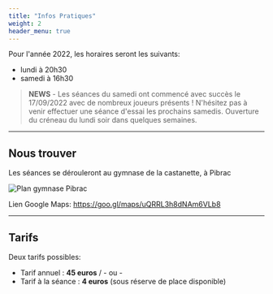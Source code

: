 ```yaml
---
title: "Infos Pratiques"
weight: 2
header_menu: true
---
```


Pour l'année 2022, les horaires seront les suivants:

- lundi à 20h30
- samedi à 16h30

> **NEWS** - Les séances du samedi ont commencé avec succès le 17/09/2022 avec de nombreux joueurs présents ! N'hésitez pas à venir effectuer une séance d'essai les prochains samedis. Ouverture du créneau du lundi soir dans quelques semaines.


---

## Nous trouver

Les séances se dérouleront au gymnase de la castanette, à Pibrac

![Plan gymnase Pibrac](images/plan.webp)

Lien Google Maps: https://goo.gl/maps/uQRRL3h8dNAm6VLb8

---

## Tarifs

Deux tarifs possibles:

- Tarif annuel : **45 euros**
/  - ou -
- Tarif à la séance : **4 euros** (sous réserve de place disponible)


